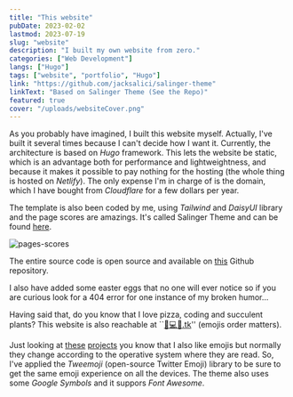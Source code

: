 ```yaml
---
title: "This website"
pubDate: 2023-02-02
lastmod: 2023-07-19
slug: "website"
description: "I built my own website from zero."
categories: ["Web Development"]
langs: ["Hugo"]
tags: ["website", "portfolio", "Hugo"]
link: "https://github.com/jacksalici/salinger-theme"
linkText: "Based on Salinger Theme (See the Repo)"
featured: true
cover: "/uploads/websiteCover.png"
---
```


As you probably have imagined, I built this website myself. Actually, I've built it several times because I can't decide how I want it.
Currently, the architecture is based on _Hugo_ framework. This lets the website be static, which is an advantage both for performance and lightweightness, and because it makes it possible to pay nothing for the hosting (the whole thing is hosted on _Netlify_). The only expense I'm in charge of is the domain, which I have bought from _Cloudflare_ for a few dollars per year.

The template is also been coded by me, using _Tailwind_ and _DaisyUI_ library and the page scores are amazings. It's called Salinger Theme and can be found [here](/projects/salinger-theme).

![pages-scores](/uploads/scores.png)

The entire source code is open source and available on [this](https://github.com/jacksalici/jacksalici.com) Github repository.

I also have added some easter eggs that no one will ever notice so if you are curious look for a 404 error for one instance of my broken humor...

Having said that, do you know that I love pizza, coding and succulent plants? This website is also reachable at ``[🍕💻🌵.tk](http://🍕💻🌵.tk)'' (emojis order matters).

Just looking at [these](/projects/emojipoll/) [projects](/projects/emoji-list-api/) you know that I also like emojis but normally they change according to the operative system where they are read. So, I've applied the _Tweemoji_ (open-source Twitter Emoji) library to be sure to get the same emoji experience on all the devices. The theme also uses some _Google Symbols_ and it suppors _Font Awesome_.

